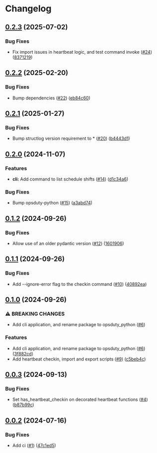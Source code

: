 # Changelog

## [0.2.3](https://github.com/opsduty/opsduty-python/compare/0.2.2...0.2.3) (2025-07-02)


### Bug Fixes

* Fix import issues in heartbeat logic, and test command invoke ([#24](https://github.com/opsduty/opsduty-python/issues/24)) ([8371219](https://github.com/opsduty/opsduty-python/commit/83712194398c5654217dc64b3d4c28ae9b3d2f56))

## [0.2.2](https://github.com/opsduty/opsduty-python/compare/0.2.1...0.2.2) (2025-02-20)


### Bug Fixes

* Bump dependencies ([#22](https://github.com/opsduty/opsduty-python/issues/22)) ([eb84c60](https://github.com/opsduty/opsduty-python/commit/eb84c6016226bfa6956c8d55fcae0f100404490e))

## [0.2.1](https://github.com/opsduty/opsduty-python/compare/0.2.0...0.2.1) (2025-01-27)


### Bug Fixes

* Bump structlog version requirement to * ([#20](https://github.com/opsduty/opsduty-python/issues/20)) ([b4443d1](https://github.com/opsduty/opsduty-python/commit/b4443d1a2ad541264439cb0cc45e58d1ff3d86ba))

## [0.2.0](https://github.com/opsduty/opsduty-python/compare/0.1.2...0.2.0) (2024-11-07)


### Features

* **cli:** Add command to list schedule shifts ([#14](https://github.com/opsduty/opsduty-python/issues/14)) ([d1c34a6](https://github.com/opsduty/opsduty-python/commit/d1c34a6c2507161fa9a44c80d191a020334c3d3d))


### Bug Fixes

* Bump opsduty-python ([#15](https://github.com/opsduty/opsduty-python/issues/15)) ([a3abd74](https://github.com/opsduty/opsduty-python/commit/a3abd74001f4d94fd8c1bd6e1fbe23732ecaeb2f))

## [0.1.2](https://github.com/opsduty/opsduty-python/compare/0.1.1...0.1.2) (2024-09-26)


### Bug Fixes

* Allow use of an older pydantic version ([#12](https://github.com/opsduty/opsduty-python/issues/12)) ([1601906](https://github.com/opsduty/opsduty-python/commit/1601906e99ff144b950851381910fbc786e899b3))

## [0.1.1](https://github.com/opsduty/opsduty-python/compare/0.1.0...0.1.1) (2024-09-26)


### Bug Fixes

* Add --ignore-error flag to the checkin command ([#10](https://github.com/opsduty/opsduty-python/issues/10)) ([40892ea](https://github.com/opsduty/opsduty-python/commit/40892eadc4181444690d12f1f280019f4bb0c1c2))

## [0.1.0](https://github.com/opsduty/opsduty-python/compare/0.0.3...0.1.0) (2024-09-26)


### ⚠ BREAKING CHANGES

* Add cli application, and rename package to opsduty_python ([#6](https://github.com/opsduty/opsduty-python/issues/6))

### Features

* Add cli application, and rename package to opsduty_python ([#6](https://github.com/opsduty/opsduty-python/issues/6)) ([3f882cd](https://github.com/opsduty/opsduty-python/commit/3f882cd8ba71752ed22f48779fec8eb33f179385))
* Add heartbeat checkin, import and export scripts ([#9](https://github.com/opsduty/opsduty-python/issues/9)) ([c5beb4c](https://github.com/opsduty/opsduty-python/commit/c5beb4ce91e29d90e45cf0a033faf452bff21042))

## [0.0.3](https://github.com/opsduty/opsduty-python/compare/0.0.2...0.0.3) (2024-09-13)


### Bug Fixes

* Set has_heartbeat_checkin on decorated heartbeat functions ([#4](https://github.com/opsduty/opsduty-python/issues/4)) ([b87b99c](https://github.com/opsduty/opsduty-python/commit/b87b99c90c3f2ce28b75e106fe9c739db7ceca41))

## [0.0.2](https://github.com/opsduty/opsduty-python/compare/v0.0.1...0.0.2) (2024-07-16)


### Bug Fixes

* Add ci ([#1](https://github.com/opsduty/opsduty-python/issues/1)) ([47c1ed5](https://github.com/opsduty/opsduty-python/commit/47c1ed5979d585f11b5e23a6d8faf526d2deb4da))
